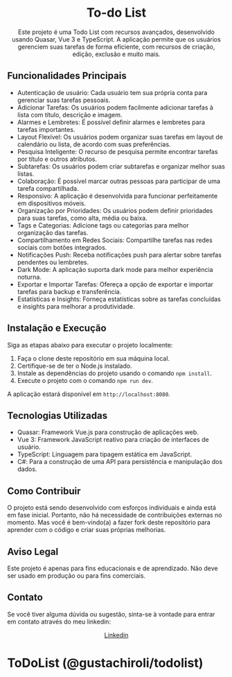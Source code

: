 <h1 align="center">To-do List</h1>

<p align="center">Este projeto é uma Todo List com recursos avançados, desenvolvido usando Quasar, Vue 3 e TypeScript. A aplicação permite que os usuários gerenciem suas tarefas de forma eficiente, com recursos de criação, edição, exclusão e muito mais.</p>

## Funcionalidades Principais

- Autenticação de usuário: Cada usuário tem sua própria conta para gerenciar suas tarefas pessoais.
- Adicionar Tarefas: Os usuários podem facilmente adicionar tarefas à lista com título, descrição e imagem.
- Alarmes e Lembretes: É possível definir alarmes e lembretes para tarefas importantes.
- Layout Flexível: Os usuários podem organizar suas tarefas em layout de calendário ou lista, de acordo com suas preferências.
- Pesquisa Inteligente: O recurso de pesquisa permite encontrar tarefas por título e outros atributos.
- Subtarefas: Os usuários podem criar subtarefas e organizar melhor suas listas.
- Colaboração: É possível marcar outras pessoas para participar de uma tarefa compartilhada.
- Responsivo: A aplicação é desenvolvida para funcionar perfeitamente em dispositivos móveis.
- Organização por Prioridades: Os usuários podem definir prioridades para suas tarefas, como alta, média ou baixa.
- Tags e Categorias: Adicione tags ou categorias para melhor organização das tarefas.
- Compartilhamento em Redes Sociais: Compartilhe tarefas nas redes sociais com botões integrados.
- Notificações Push: Receba notificações push para alertar sobre tarefas pendentes ou lembretes.
- Dark Mode: A aplicação suporta dark mode para melhor experiência noturna.
- Exportar e Importar Tarefas: Ofereça a opção de exportar e importar tarefas para backup e transferência.
- Estatísticas e Insights: Forneça estatísticas sobre as tarefas concluídas e insights para melhorar a produtividade.

## Instalação e Execução

Siga as etapas abaixo para executar o projeto localmente:

1. Faça o clone deste repositório em sua máquina local.
2. Certifique-se de ter o Node.js instalado.
3. Instale as dependências do projeto usando o comando `npm install`.
4. Execute o projeto com o comando `npm run dev`.

A aplicação estará disponível em `http://localhost:8080`.

## Tecnologias Utilizadas

- Quasar: Framework Vue.js para construção de aplicações web.
- Vue 3: Framework JavaScript reativo para criação de interfaces de usuário.
- TypeScript: Linguagem para tipagem estática em JavaScript.
- C#: Para a construção de uma API para persistência e manipulação dos dados.

## Como Contribuir

O projeto está sendo desenvolvido com esforços individuais e ainda está em fase inicial. Portanto, não há necessidade de contribuições externas no momento. Mas você é bem-vindo(a) a fazer fork deste repositório para aprender com o código e criar suas próprias melhorias.

## Aviso Legal

Este projeto é apenas para fins educacionais e de aprendizado. Não deve ser usado em produção ou para fins comerciais.

## Contato

Se você tiver alguma dúvida ou sugestão, sinta-se à vontade para entrar em contato através do meu linkedin:

<p align="center">
  <a href="https://www.linkedin.com/in/gustavo-da-silva-chiroli-7788ba212">Linkedin</a>
</p>

# ToDoList (@gustachiroli/todolist)
